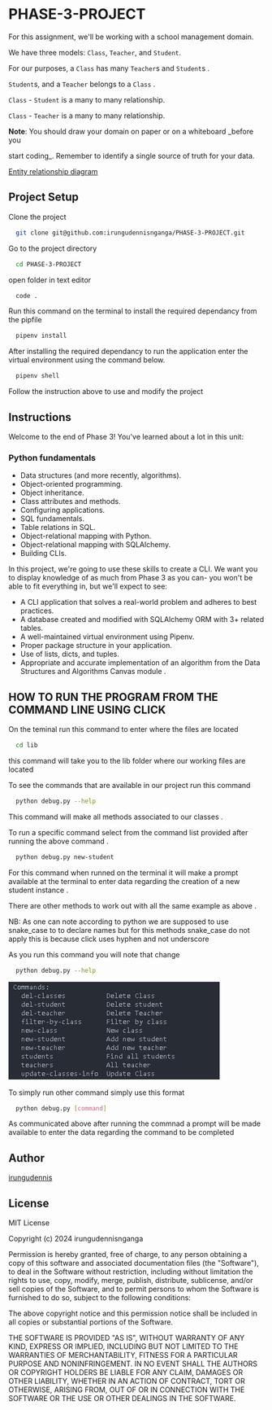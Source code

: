 # PHASE-3-PROJECT

For this assignment, we'll be working with a school management domain.

We have three models: `Class`, `Teacher`, and `Student`.

For our purposes, a `Class` has many `Teacher`s and `Student`s .

`Student`s, and a `Teacher` belongs to a `Class` .

`Class` - `Student` is a many to many relationship.

`Class` - `Teacher` is a many to many relationship.

**Note**: You should draw your domain on paper or on a whiteboard _before you

start coding_. Remember to identify a single source of truth for your data.

[Entity relationship diagram](https://dbdiagram.io/d/SCHOOL-MANAGEMENT-SYSTEM-659aa9a7ac844320ae65f771)

## Project Setup

Clone the project

```bash
  git clone git@github.com:irungudennisnganga/PHASE-3-PROJECT.git
```

Go to the project directory

```bash
  cd PHASE-3-PROJECT
```

open folder in text editor  

```bash
  code .
```

Run this command on the terminal to install the required dependancy from the pipfile

```bash
  pipenv install
```

After installing the required dependancy to run the application enter the virtual environment using the command below.

```bash
  pipenv shell
```

Follow the instruction above to use and modify the project

## Instructions

Welcome to the end of Phase 3! You've learned about a lot in this unit:

### Python fundamentals

* Data structures (and more recently, algorithms).
* Object-oriented programming.
* Object inheritance.
* Class attributes and methods.
* Configuring applications.
* SQL fundamentals.
* Table relations in SQL.
* Object-relational mapping with Python.
* Object-relational mapping with SQLAlchemy.
* Building CLIs.

In this project, we're going to use these skills to create a CLI. We want you to display knowledge of as much from Phase 3 as you can- you won't be able to fit everything in, but we'll expect to see:

* A CLI application that solves a real-world problem and adheres to best      practices.
* A database created and modified with SQLAlchemy ORM with 3+ related tables.
* A well-maintained virtual environment using Pipenv.
* Proper package structure in your application.
* Use of lists, dicts, and tuples.
* Appropriate and accurate implementation of an algorithm from the Data Structures and Algorithms Canvas module .

## HOW TO RUN THE PROGRAM FROM THE COMMAND LINE USING CLICK

On the teminal run this command to enter where the files are located

```bash
  cd lib
```

this command will take you to the lib folder where our working files are located

To see the commands that are available in our project run this command

```bash
  python debug.py --help
```

This command will make all methods associated to our classes .

To run a specific command select from the command list provided after running the above command .

```bash
  python debug.py new-student
```

For this command when runned on the terminal it will make a prompt available at the terminal to enter data regarding the creation of a new student instance .

There are other methods to work out with all the same example as above .

NB: As one can note according to python we are supposed to use snake_case to to declare names  but for this methods snake_case do not apply this is because click uses hyphen and not underscore

As you run this command you will note that change

```bash
  python debug.py --help
```

![command](image.png)

To simply run other command simply use this format

```bash
  python debug.py [command]
```

As communicated above after running the commnad a prompt will be made available to enter the data regarding the command to be completed

## Author

[irungudennis](https://github.com/irungudennisnganga/irungudennisnganga)

## License  

MIT License

Copyright (c) 2024 irungudennisnganga

Permission is hereby granted, free of charge, to any person obtaining a copy
of this software and associated documentation files (the "Software"), to deal
in the Software without restriction, including without limitation the rights
to use, copy, modify, merge, publish, distribute, sublicense, and/or sell
copies of the Software, and to permit persons to whom the Software is
furnished to do so, subject to the following conditions:

The above copyright notice and this permission notice shall be included in all
copies or substantial portions of the Software.

THE SOFTWARE IS PROVIDED "AS IS", WITHOUT WARRANTY OF ANY KIND, EXPRESS OR
IMPLIED, INCLUDING BUT NOT LIMITED TO THE WARRANTIES OF MERCHANTABILITY,
FITNESS FOR A PARTICULAR PURPOSE AND NONINFRINGEMENT. IN NO EVENT SHALL THE
AUTHORS OR COPYRIGHT HOLDERS BE LIABLE FOR ANY CLAIM, DAMAGES OR OTHER
LIABILITY, WHETHER IN AN ACTION OF CONTRACT, TORT OR OTHERWISE, ARISING FROM,
OUT OF OR IN CONNECTION WITH THE SOFTWARE OR THE USE OR OTHER DEALINGS IN THE
SOFTWARE.
